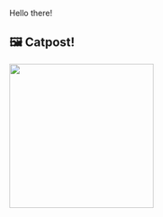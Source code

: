 Hello there!



## 🖼️ Catpost!

<sub>
    <img src="https://cdn2.thecatapi.com/images/MjAzNjA0Nw.jpg" height="256">
</sub>

